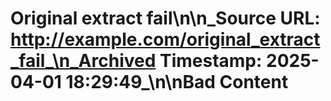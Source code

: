 # Original extract fail\n\n_Source URL: http://example.com/original_extract_fail_\n_Archived Timestamp: 2025-04-01 18:29:49_\n\nBad Content
